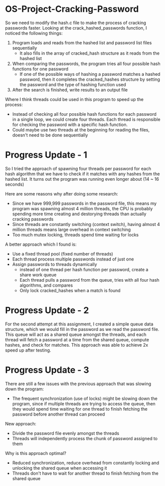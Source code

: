 # OS-Project-Cracking-Password

So we need to modify the hash.c file to make the process of cracking passwords faster.
Looking at the crack_hashed_passwords function, I noticed the following things:
1. Program loads and reads from the hashed list and password list files sequentially
   - It also fills in the array of cracked_hash structure as it reads from the hashed list
2. When comparing the passwords, the program tries all four possible hash functions for one password
   - If one of the possible ways of hashing a password matches a hashed password, then it completes the cracked_hashes structure by setting the password and the type of hashing function used
3. After the search is finished, write results to an output file

Where I think threads could be used in this program to speed up the process:
- Instead of checking all four possible hash functions for each password in a single loop, we could create four threads. Each thread is responsible for checking the password with a specific hash function.
- Could maybe use two threads at the beginning for reading the files, doesn't need to be done sequentially

# Progress Update - 1
So I tried the approach of spawning four threads per password for each hash algorithm that we have to check if it matches with any hashes from the hashed list. It turns out the program was running even longer about (14 ~ 16 seconds)

Here are some reasons why after doing some research:
- Since we have 999,999 passwords in the password file, this means my program was spawning almost 4 million threads, the CPU is probably spending more time creating and destorying threads than actually cracking passwords
- Since threads are constantly switching (context switch), having almost 4 million threads means large overhead in context switching
- Too much mutex locking, threads spend time waiting for locks

A better approach which I found is:
- Use a fixed thread pool (fixed number of threads)
- Each thread process multiple passwords instead of just one
- Assign passwords to threads dynamically
  - instead of one thread per hash function per password, create a share work queue
  - Each thread pulls a password from the queue, tries with all four hash algorithms, and compares
  - Only lock cracked_hashes when a match is found

# Progress Update - 2
For the second attempt at this assignment, I created a simple queue data structure, which we would fill in the password as we read the password file. This queue will act as a shared queue amongst the threads, and each thread will fetch a password at a time from the shared queue, compute hashes, and check for matches. This approach was able to achieve 2x speed up after testing. 

# Progress Update - 3
There are still a few issues with the previous approach that was slowing down the program: 
- The frequent synchronization (use of locks) might be slowing down the program, since if multiple threads are trying to access the queue, then they would spend time waiting for one thread to finish fetching the password before another thread can proceed

New approach:
- Divide the password file evenly amongst the threads
- Threads will independently process the chunk of password assigned to them

Why is this approach optimal?
- Reduced synchronization, reduce overhead from constantly locking and unlocking the shared queue when accessing it
- Threads don't have to wait for another thread to finish fetching from the shared queue
